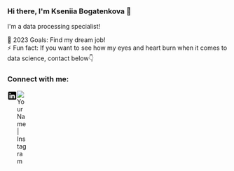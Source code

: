### Hi there, I'm Kseniia Bogatenkova 👋
I'm a data processing specialist!

🥅 2023 Goals: Find my dream job!  
⚡ Fun fact: If you want to see how my eyes and heart burn when it comes to data science, contact below👇  
### Connect with me:  

[<img align="left" alt="Your Name | LinkedIn" width="22px" src="https://raw.githubusercontent.com/simple-icons/simple-icons/develop/icons/linkedin.svg" />](https://www.linkedin.com/in/kseniia-bogatenkova-1b23b1269/)
[<img align="left" alt="Your Name | Instagram" width="22px" src="https://raw.githubusercontent.com/simple-icons/simple-icons/develop/icons/instagram.svg" />](https://www.instagram.com/xenibogat/)
